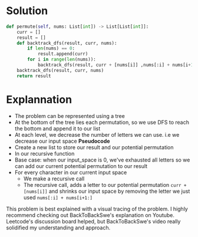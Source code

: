 # Solution 
```python
def permute(self, nums: List[int]) -> List[List[int]]:
    curr = []
    result = []
    def backtrack_dfs(result, curr, nums):
        if len(nums) == 0:
            result.append(curr)
        for i in range(len(nums)):
            backtrack_dfs(result, curr + [nums[i]] ,nums[:i] + nums[i+1:])
    backtrack_dfs(result, curr, nums)
    return result
```
# Explannation
- The problem can be represented using a tree
- At the bottom of the tree lies each permutation, so we use DFS to reach the bottom and append it to our list
- At each level, we decrease the number of letters we can use. i.e we decrease our input space
**Pseudocode**
- Create a new list to store our result and our potential permutation 
- In our recursive function
- Base case: when our input_space is 0, we've exhausted all letters so we can add our current potential permutation to our result
- For every character in our current input space
  - We make a recursive call
  - The recursive call, adds a letter to our potential permutation `curr + [nums[i]]` and shrinks our input space by removing the letter we just used `nums[:i] + nums[i+1:]`

This problem is best explained with a visual tracing of the problem. I highly recommend checking out BackToBackSwe's explanation on Youtube. Leetcode's discussion board helped, but BackToBackSwe's video really solidified my understanding and approach.

